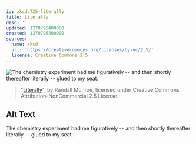 ```yaml
---
id: xkcd.725-literally
title: Literally
desc: ''
updated: 1270796400000
created: 1270796400000
sources:
  name: xkcd
  url: 'https://creativecommons.org/licenses/by-nc/2.5/'
  license: Creative Commons 2.5
---
```

![The chemistry experiment had me figuratively -- and then shortly thereafter literally -- glued to my seat.](https://imgs.xkcd.com/comics/literally.png)
> "[Literally](https://xkcd.com/725/)", by Randall Munroe, licensed under Creative Commons Attribution-NonCommercial 2.5 License

## Alt Text
The chemistry experiment had me figuratively -- and then shortly thereafter literally -- glued to my seat.
